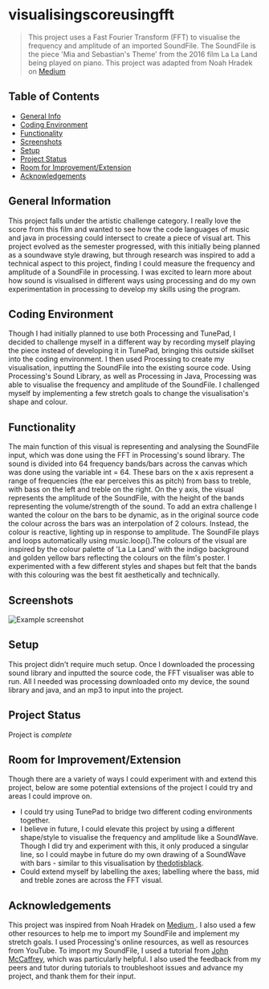 # visualisingscoreusingfft
> This project uses a Fast Fourier Transform (FFT) to visualise the frequency and amplitude of an imported SoundFile. The SoundFile is the piece 'Mia and Sebastian's Theme' from the 2016 film La La Land being played on piano. This project was adapted from Noah Hradek on [ Medium ](https://medium.com/@noahhradek/making-a-frequency-visualizer-in-processing-e3750c699a7b)
 
## Table of Contents
* [General Info](#general-information)
* [Coding Environment](#Coding-Environment)
* [Functionality](#functionality)
* [Screenshots](#screenshots)
* [Setup](#setup)
* [Project Status](#project-status)
* [Room for Improvement/Extension](#room-for-improvement/extension)
* [Acknowledgements](#acknowledgements)
<!-- * [License](#license) -->


## General Information
This project falls under the artistic challenge category. I really love the score from this film and wanted to see how the code languages of music and java in processing could intersect to create a piece of visual art. This project evolved as the semester progressed, with this initially being planned as a soundwave style drawing, but through research was inspired to add a technical aspect to this project, finding I could measure the frequency and amplitude of a SoundFile in processing. I was excited to learn more about how sound is visualised in different ways using processing and do my own experimentation in processing to develop my skills using the program. 


## Coding Environment
Though I had initially planned to use both Processing and TunePad, I decided to challenge myself in a different way by recording myself playing the piece instead of developing it in TunePad, bringing this outside skillset into the coding environment. I then used Processing to create my visualisation, inputting the SoundFile into the existing source code. Using Processing's Sound Library, as well as Processing in Java, Processing was able to visualise the frequency and amplitude of the SoundFile. I challenged myself by implementing a few stretch goals to change the visualisation's shape and colour.

## Functionality
The main function of this visual is representing and analysing the SoundFile input, which was done using the FFT in Processing's sound library. The sound is divided into 64 frequency bands/bars across the canvas which was done using the variable int = 64. These bars on the x axis represent a range of frequencies (the ear perceives this as pitch) from bass to treble, with bass on the left and treble on the right. On the y axis, the visual represents the amplitude of the SoundFile, with the height of the bands representing the volume/strength of the sound. To add an extra challenge I wanted the colour on the bars to be dynamic, as in the original source code the colour across the bars was an interpolation of 2 colours. Instead, the colour is reactive, lighting up in response to amplitude. The SoundFile plays and loops automatically using music.loop().The colours of the visual are inspired by the colour palette of 'La La Land' with the indigo background and golden yellow bars reflecting the colours on the film's poster. I experimented with a few different styles and shapes but felt that the bands with this colouring was the best fit aesthetically and technically. 

## Screenshots
![Example screenshot](./img/screenshot.png)
<!-- If you have screenshots you'd like to share, include them here. -->

## Setup
This project didn't require much setup. Once I downloaded the processing sound library and inputted the source code, the FFT visualiser was able to run. All I needed was processing downloaded onto my device, the sound library and java, and an mp3 to input into the project. 

## Project Status
Project is _complete_ 


## Room for Improvement/Extension
Though there are a variety of ways I could experiment with and extend this project, below are some potential extensions of the project I could try and areas I could improve on. 
- I could try using TunePad to bridge two different coding environments together.
- I believe in future, I could elevate this project by using a different shape/style to visualise the frequency and amplitude like a SoundWave. Though I did try and experiment with this, it only produced a singular line, so I could maybe in future do my own drawing of a SoundWave with bars - similar to this visualisation by [thedotisblack](https://www.youtube.com/shorts/FSV5qoVCy2g).
- Could extend myself by labelling the axes; labelling where the bass, mid and treble zones are across the FFT visual. 


## Acknowledgements
This project was inspired from Noah Hradek on [ Medium ](https://medium.com/@noahhradek/making-a-frequency-visualizer-in-processing-e3750c699a7b). I also used a few other resources to help me to import my SoundFile and implement my stretch goals. I used Processing's online resources, as well as resources from YouTube. To import my SoundFile, I used a tutorial from [John McCaffrey](https://www.youtube.com/watch?v=I6fG1wneXWo), which was particularly helpful. I also used the feedback from my peers and tutor during tutorials to troubleshoot issues and advance my project, and thank them for their input.  


<!-- Optional -->
<!-- ## License -->
<!-- This project is open source and available under the [... License](). -->
